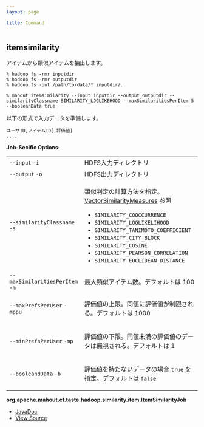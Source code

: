 ```yaml
---
layout: page

title: Command
---
```


## itemsimilarity

アイテムから類似アイテムを抽出します。

    % hadoop fs -rmr inputdir
    % hadoop fs -rmr outputdir
    % hadoop fs -put /path/to/data/* inputdir/.

    % mahout itemsimilarity --input inputdir --output outputdir --similarityClassname SIMILARITY_LOGLIKEHOOD --maxSimilaritiesPerItem 5 --booleanData true

以下の形式で入力データを準備します。

    ユーザID,アイテムID[,評価値]
    ....

**Job-Secific Options:**

<table class="table table-bordered table-striped">
<tr>
  <td><code>--input</code> <code>-i</code></td><td>HDFS入力ディレクトリ</td>
</tr>
<tr>
  <td><code>--output</code> <code>-o</code></td><td>HDFS出力ディレクトリ</td>
</tr>
<tr>
  <td><code>--similarityClassname</code> <code>-s</code></td>
  <td>
    <p>類似判定の計算方法を指定。<a href="https://builds.apache.org/job/Mahout-Quality/javadoc/org/apache/mahout/math/hadoop/similarity/cooccurrence/measures/VectorSimilarityMeasures.html">VectorSimilarityMeasures</a> 参照</p>
    <ul>
      <li><code>SIMILARITY_COOCCURRENCE</code></li>
      <li><code>SIMILARITY_LOGLIKELIHOOD</code></li>
      <li><code>SIMILARITY_TANIMOTO_COEFFICIENT</code></li>
      <li><code>SIMILARITY_CITY_BLOCK</code></li>
      <li><code>SIMILARITY_COSINE</code></li>
      <li><code>SIMILARITY_PEARSON_CORRELATION</code></li>
      <li><code>SIMILARITY_EUCLIDEAN_DISTANCE</code></li>
    </ul>
  </td>
</tr>
<tr>
  <td><code>--maxSimilaritiesPerItem</code> <code>-m</code></td>
  <td>最大類似アイテム数。デフォルトは 100</td>
</tr>
<tr>
  <td><code>--maxPrefsPerUser</code> <code>-mppu</code></td>
  <td>
    <p>評価値の上限。同値に評価値が制限される。デフォルトは 1000</p>
  </td>
</tr>
<tr>
  <td><code>--minPrefsPerUser</code> <code>-mp</code></td>
  <td>
    <p>評価値の下限。同値未満の評価値のデータは無視される。デフォルトは 1</p>
  </td>
</tr>
<tr>
  <td><code>--booleandData</code> <code>-b</code></td>
  <td>
    <p>評価値を持たないデータの場合 <code>true</code> を指定。デフォルトは <code>false</code></p>
  </td>
</tr>
</table>

**org.apache.mahout.cf.taste.hadoop.similarity.item.ItemSimilarityJob**

* [JavaDoc](https://builds.apache.org/job/Mahout-Quality/javadoc/org/apache/mahout/cf/taste/hadoop/similarity/item/ItemSimilarityJob.html)
* [View Source](http://svn.apache.org/viewvc/mahout/trunk/core/src/main/java/org/apache/mahout/cf/taste/hadoop/similarity/item/ItemSimilarityJob.java?view=markup)

